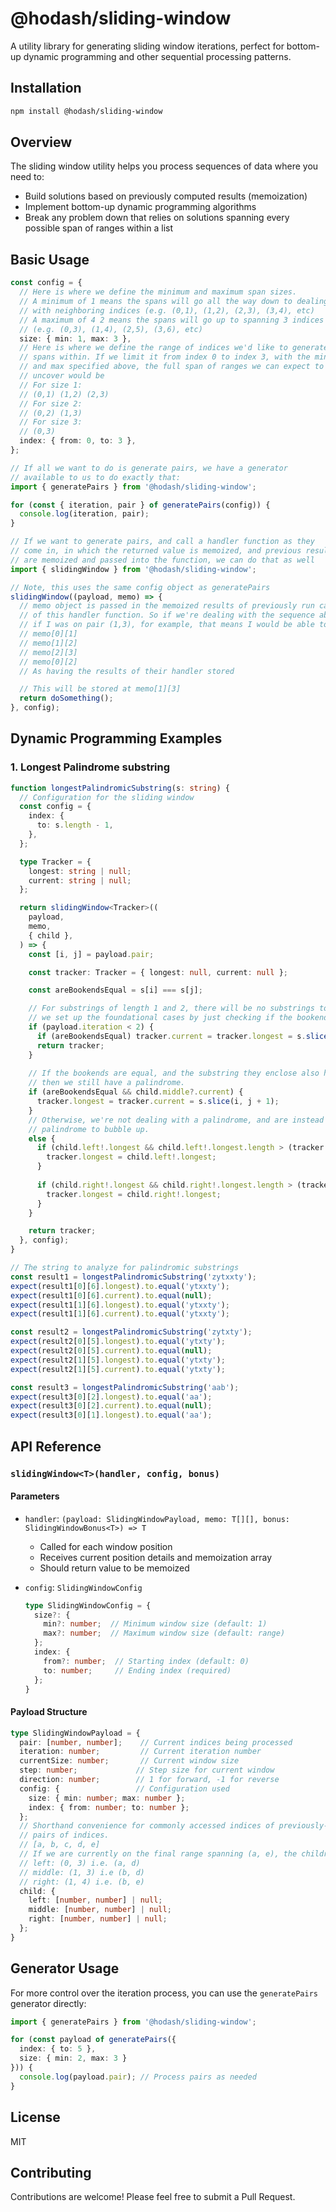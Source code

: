 # @hodash/sliding-window

A utility library for generating sliding window iterations, perfect for bottom-up dynamic programming and other sequential processing patterns.

## Installation

```bash
npm install @hodash/sliding-window
```

## Overview

The sliding window utility helps you process sequences of data where you need to:
- Build solutions based on previously computed results (memoization)
- Implement bottom-up dynamic programming algorithms
- Break any problem down that relies on solutions spanning every possible span of ranges within a list

## Basic Usage

```typescript
const config = {
  // Here is where we define the minimum and maximum span sizes.
  // A minimum of 1 means the spans will go all the way down to dealing
  // with neighboring indices (e.g. (0,1), (1,2), (2,3), (3,4), etc)
  // A maximum of 4 2 means the spans will go up to spanning 3 indices
  // (e.g. (0,3), (1,4), (2,5), (3,6), etc)
  size: { min: 1, max: 3 },
  // Here is where we define the range of indices we'd like to generate
  // spans within. If we limit it from index 0 to index 3, with the min
  // and max specified above, the full span of ranges we can expect to
  // uncover would be
  // For size 1:
  // (0,1) (1,2) (2,3)
  // For size 2:
  // (0,2) (1,3)
  // For size 3:
  // (0,3)
  index: { from: 0, to: 3 },
};

// If all we want to do is generate pairs, we have a generator
// available to us to do exactly that:
import { generatePairs } from '@hodash/sliding-window';

for (const { iteration, pair } of generatePairs(config)) {
  console.log(iteration, pair);
}

// If we want to generate pairs, and call a handler function as they
// come in, in which the returned value is memoized, and previous results
// are memoized and passed into the function, we can do that as well
import { slidingWindow } from '@hodash/sliding-window';

// Note, this uses the same config object as generatePairs
slidingWindow((payload, memo) => {
  // memo object is passed in the memoized results of previously run calls
  // of this handler function. So if we're dealing with the sequence above,
  // if I was on pair (1,3), for example, that means I would be able to access
  // memo[0][1]
  // memo[1][2]
  // memo[2][3]
  // memo[0][2]
  // As having the results of their handler stored

  // This will be stored at memo[1][3]
  return doSomething();
}, config);
```


## Dynamic Programming Examples


### 1. Longest Palindrome substring
```typescript
function longestPalindromicSubstring(s: string) {
  // Configuration for the sliding window
  const config = {
    index: {
      to: s.length - 1,
    },
  };

  type Tracker = {
    longest: string | null;
    current: string | null;
  };

  return slidingWindow<Tracker>((
    payload,
    memo,
    { child },
  ) => {
    const [i, j] = payload.pair;

    const tracker: Tracker = { longest: null, current: null };

    const areBookendsEqual = s[i] === s[j];

    // For substrings of length 1 and 2, there will be no substrings to examine. Thus
    // we set up the foundational cases by just checking if the bookending characters are equal
    if (payload.iteration < 2) {
      if (areBookendsEqual) tracker.current = tracker.longest = s.slice(i, j + 1);
      return tracker;
    }
    
    // If the bookends are equal, and the substring they enclose also have a current palindrome,
    // then we still have a palindrome.
    if (areBookendsEqual && child.middle?.current) {
      tracker.longest = tracker.current = s.slice(i, j + 1);
    }
    // Otherwise, we're not dealing with a palindrome, and are instead looking for the longest
    // palindrome to bubble up.
    else {
      if (child.left!.longest && child.left!.longest.length > (tracker.longest || '').length) {
        tracker.longest = child.left!.longest;
      }
  
      if (child.right!.longest && child.right!.longest.length > (tracker.longest || '').length) {
        tracker.longest = child.right!.longest;
      }
    }

    return tracker;
  }, config);
}

// The string to analyze for palindromic substrings
const result1 = longestPalindromicSubstring('zytxxty');
expect(result1[0][6].longest).to.equal('ytxxty');
expect(result1[0][6].current).to.equal(null);
expect(result1[1][6].longest).to.equal('ytxxty');
expect(result1[1][6].current).to.equal('ytxxty');

const result2 = longestPalindromicSubstring('zytxty');
expect(result2[0][5].longest).to.equal('ytxty');
expect(result2[0][5].current).to.equal(null);
expect(result2[1][5].longest).to.equal('ytxty');
expect(result2[1][5].current).to.equal('ytxty');

const result3 = longestPalindromicSubstring('aab');
expect(result3[0][2].longest).to.equal('aa');
expect(result3[0][2].current).to.equal(null);
expect(result3[0][1].longest).to.equal('aa');
```


## API Reference

### `slidingWindow<T>(handler, config, bonus)`

#### Parameters

- `handler`: `(payload: SlidingWindowPayload, memo: T[][], bonus: SlidingWindowBonus<T>) => T`
  - Called for each window position
  - Receives current position details and memoization array
  - Should return value to be memoized

- `config`: `SlidingWindowConfig`
  ```typescript
  type SlidingWindowConfig = {
    size?: {
      min?: number;  // Minimum window size (default: 1)
      max?: number;  // Maximum window size (default: range)
    };
    index: {
      from?: number;  // Starting index (default: 0)
      to: number;     // Ending index (required)
    };
  }
  ```

#### Payload Structure

```typescript
type SlidingWindowPayload = {
  pair: [number, number];    // Current indices being processed
  iteration: number;         // Current iteration number
  currentSize: number;       // Current window size
  step: number;             // Step size for current window
  direction: number;        // 1 for forward, -1 for reverse
  config: {                 // Configuration used
    size: { min: number; max: number };
    index: { from: number; to: number };
  };
  // Shorthand convenience for commonly accessed indices of previously-visited
  // pairs of indices.
  // [a, b, c, d, e]
  // If we are currently on the final range spanning (a, e), the children would be:
  // left: (0, 3) i.e. (a, d)
  // middle: (1, 3) i.e (b, d)
  // right: (1, 4) i.e. (b, e)
  child: {
    left: [number, number] | null;
    middle: [number, number] | null;
    right: [number, number] | null;
  };
}
```

## Generator Usage

For more control over the iteration process, you can use the `generatePairs` generator directly:

```typescript
import { generatePairs } from '@hodash/sliding-window';

for (const payload of generatePairs({
  index: { to: 5 },
  size: { min: 2, max: 3 }
})) {
  console.log(payload.pair); // Process pairs as needed
}
```

## License

MIT

## Contributing

Contributions are welcome! Please feel free to submit a Pull Request.
